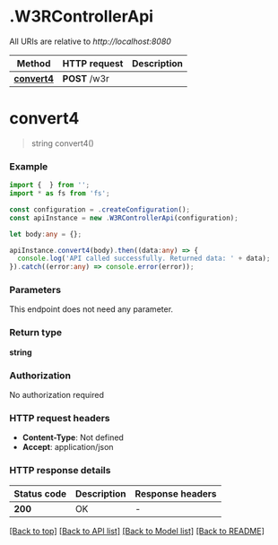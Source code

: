 # .W3RControllerApi

All URIs are relative to *http://localhost:8080*

Method | HTTP request | Description
------------- | ------------- | -------------
[**convert4**](W3RControllerApi.md#convert4) | **POST** /w3r | 


# **convert4**
> string convert4()


### Example


```typescript
import {  } from '';
import * as fs from 'fs';

const configuration = .createConfiguration();
const apiInstance = new .W3RControllerApi(configuration);

let body:any = {};

apiInstance.convert4(body).then((data:any) => {
  console.log('API called successfully. Returned data: ' + data);
}).catch((error:any) => console.error(error));
```


### Parameters
This endpoint does not need any parameter.


### Return type

**string**

### Authorization

No authorization required

### HTTP request headers

 - **Content-Type**: Not defined
 - **Accept**: application/json


### HTTP response details
| Status code | Description | Response headers |
|-------------|-------------|------------------|
**200** | OK |  -  |

[[Back to top]](#) [[Back to API list]](README.md#documentation-for-api-endpoints) [[Back to Model list]](README.md#documentation-for-models) [[Back to README]](README.md)


